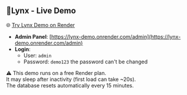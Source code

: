 ## 🧪Lynx - Live Demo

🌐 [Try Lynx Demo on Render](https://lynx-demo.onrender.com)  

- **Admin Panel**: [https://lynx-demo.onrender.com/admin](https://lynx-demo.onrender.com/admin)  
- **Login**:  
  - User: `admin`  
  - Password: `demo123` 
    the password can't be changed


⚠️ This demo runs on a free Render plan.  
It may sleep after inactivity (first load can take ~20s).  
The database resets automatically every 15 minutes.
